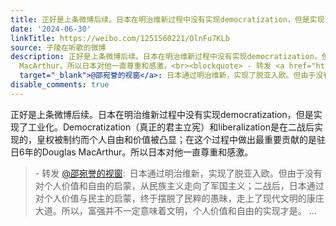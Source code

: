 ```yaml
---
title: 正好是上条微博后续。日本在明治维新过程中没有实现democratization，但是实现了工业化。Democratization（真正的君主立宪）和liberalization是在二战后实现的，...
date: '2024-06-30'
linkTitle: https://weibo.com/1251560221/OlnFu7KLb
source: 子陵在听歌的微博
description: 正好是上条微博后续。日本在明治维新过程中没有实现democratization，但是实现了工业化。Democratization（真正的君主立宪）和liberalization是在二战后实现的，皇权被制约而个人自由和价值被凸显；在这个过程中做出最重要贡献的是驻日6年的Douglas
  MacArthur。所以日本对他一直尊重和感激。<br><blockquote> - 转发 <a href="https://weibo.com/7675007292"
  target="_blank">@邵宛誉的视窗</a>: 日本通过明治维新，实现了脱亚入欧。但由于没有对个人价值和自由的启蒙，从民族主义走向了军国主义；二战后，日本通过对个人价值与民主的启蒙，终于摆脱了民粹的愚昧，走上了现代文明的康庄大道。所以，富强并不一定意味着文明，个人价值和自由的实现才是。  ...
disable_comments: true
---
```

正好是上条微博后续。日本在明治维新过程中没有实现democratization，但是实现了工业化。Democratization（真正的君主立宪）和liberalization是在二战后实现的，皇权被制约而个人自由和价值被凸显；在这个过程中做出最重要贡献的是驻日6年的Douglas MacArthur。所以日本对他一直尊重和感激。<br><blockquote> - 转发 <a href="https://weibo.com/7675007292" target="_blank">@邵宛誉的视窗</a>: 日本通过明治维新，实现了脱亚入欧。但由于没有对个人价值和自由的启蒙，从民族主义走向了军国主义；二战后，日本通过对个人价值与民主的启蒙，终于摆脱了民粹的愚昧，走上了现代文明的康庄大道。所以，富强并不一定意味着文明，个人价值和自由的实现才是。  ...